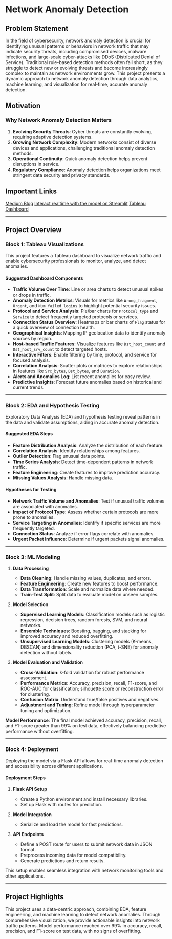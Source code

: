 # Network Anomaly Detection

## Problem Statement
In the field of cybersecurity, network anomaly detection is crucial for identifying unusual patterns or behaviors in network traffic that may indicate security threats, including compromised devices, malware infections, and large-scale cyber-attacks like DDoS (Distributed Denial of Service). Traditional rule-based detection methods often fall short, as they struggle to detect new or evolving threats and become increasingly complex to maintain as network environments grow. This project presents a dynamic approach to network anomaly detection through data analytics, machine learning, and visualization for real-time, accurate anomaly detection.

## Motivation
### Why Network Anomaly Detection Matters
1. **Evolving Security Threats**: Cyber threats are constantly evolving, requiring adaptive detection systems.
2. **Growing Network Complexity**: Modern networks consist of diverse devices and applications, challenging traditional anomaly detection methods.
3. **Operational Continuity**: Quick anomaly detection helps prevent disruptions in service.
4. **Regulatory Compliance**: Anomaly detection helps organizations meet stringent data security and privacy standards.

## Important Links
[Medium Blog](https://medium.com/@chinni030899/network-anomaly-detection-using-xgboost-an-end-to-end-project-836e87369833)
[Interact realtime with the model on Streamlit](https://app-xgb-prediction.streamlit.app/)
[Tableau Dashboard](https://public.tableau.com/app/profile/chanakya.g.r/viz/ProjectScaler/Dashboard1)

---

## Project Overview

### Block 1: Tableau Visualizations
This project features a Tableau dashboard to visualize network traffic and enable cybersecurity professionals to monitor, analyze, and detect anomalies.

#### Suggested Dashboard Components
- **Traffic Volume Over Time**: Line or area charts to detect unusual spikes or drops in traffic.
- **Anomaly Detection Metrics**: Visuals for metrics like `Wrong_fragment`, `Urgent`, and `Num_failed_logins` to highlight potential security issues.
- **Protocol and Service Analysis**: Pie/bar charts for `Protocol_type` and `Service` to detect frequently targeted protocols or services.
- **Connection Status Overview**: Heatmaps or bar charts of `Flag` status for a quick overview of connection health.
- **Geographical Insights**: Mapping IP geolocation data to identify anomaly sources by region.
- **Host-based Traffic Features**: Visualize features like `Dst_host_count` and `Dst_host_srv_count` to detect targeted hosts.
- **Interactive Filters**: Enable filtering by time, protocol, and service for focused analysis.
- **Correlation Analysis**: Scatter plots or matrices to explore relationships in features like `Src_bytes`, `Dst_bytes`, and `Duration`.
- **Alerts and Anomalies Log**: List recent anomalies for easy review.
- **Predictive Insights**: Forecast future anomalies based on historical and current trends.

---

### Block 2: EDA and Hypothesis Testing
Exploratory Data Analysis (EDA) and hypothesis testing reveal patterns in the data and validate assumptions, aiding in accurate anomaly detection.

#### Suggested EDA Steps
- **Feature Distribution Analysis**: Analyze the distribution of each feature.
- **Correlation Analysis**: Identify relationships among features.
- **Outlier Detection**: Flag unusual data points.
- **Time Series Analysis**: Detect time-dependent patterns in network traffic.
- **Feature Engineering**: Create features to improve prediction accuracy.
- **Missing Values Analysis**: Handle missing data.

#### Hypotheses for Testing
- **Network Traffic Volume and Anomalies**: Test if unusual traffic volumes are associated with anomalies.
- **Impact of Protocol Type**: Assess whether certain protocols are more prone to anomalies.
- **Service Targeting in Anomalies**: Identify if specific services are more frequently targeted.
- **Connection Status**: Analyze if error flags correlate with anomalies.
- **Urgent Packet Influence**: Determine if urgent packets signal anomalies.

---

### Block 3: ML Modeling
1. **Data Processing**
   - **Data Cleaning**: Handle missing values, duplicates, and errors.
   - **Feature Engineering**: Create new features to boost performance.
   - **Data Transformation**: Scale and normalize data where needed.
   - **Train-Test Split**: Split data to evaluate model on unseen samples.

2. **Model Selection**
   - **Supervised Learning Models**: Classification models such as logistic regression, decision trees, random forests, SVM, and neural networks.
   - **Ensemble Techniques**: Boosting, bagging, and stacking for improved accuracy and reduced overfitting.
   - **Unsupervised Learning Models**: Clustering models (K-means, DBSCAN) and dimensionality reduction (PCA, t-SNE) for anomaly detection without labels.

3. **Model Evaluation and Validation**
   - **Cross-Validation**: k-fold validation for robust performance assessment.
   - **Performance Metrics**: Accuracy, precision, recall, F1-score, and ROC-AUC for classification; silhouette score or reconstruction error for clustering.
   - **Confusion Matrix**: Understand true/false positives and negatives.
   - **Adjustment and Tuning**: Refine model through hyperparameter tuning and optimization.

**Model Performance**: The final model achieved accuracy, precision, recall, and F1-score greater than 99% on test data, effectively balancing predictive performance without overfitting.

---

### Block 4: Deployment
Deploying the model via a Flask API allows for real-time anomaly detection and accessibility across different applications.

#### Deployment Steps
1. **Flask API Setup**
   - Create a Python environment and install necessary libraries.
   - Set up Flask with routes for prediction.

2. **Model Integration**
   - Serialize and load the model for fast predictions.

3. **API Endpoints**
   - Define a POST route for users to submit network data in JSON format.
   - Preprocess incoming data for model compatibility.
   - Generate predictions and return results.

This setup enables seamless integration with network monitoring tools and other applications.

---

## Project Highlights
This project uses a data-centric approach, combining EDA, feature engineering, and machine learning to detect network anomalies. Through comprehensive visualization, we provide actionable insights into network traffic patterns. Model performance reached over 99% in accuracy, recall, precision, and F1-score on test data, with no signs of overfitting.
